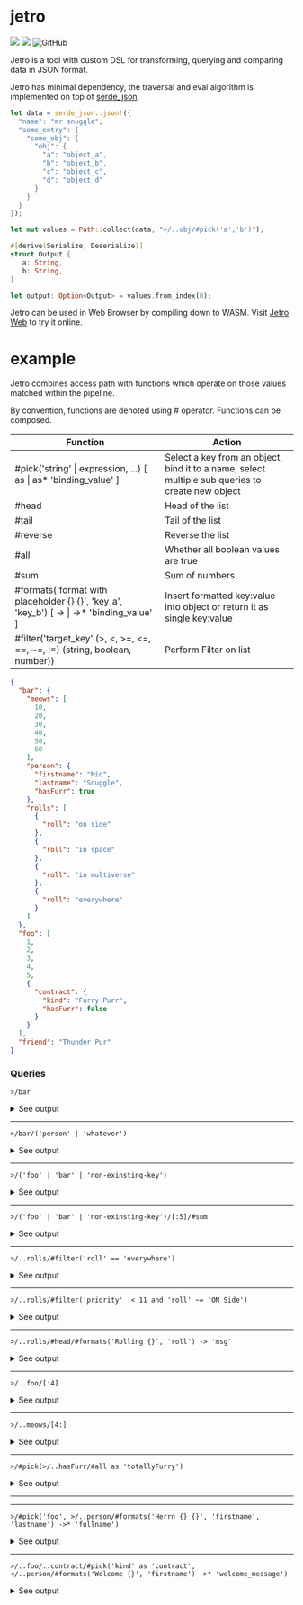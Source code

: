 # jetro

[<img src="https://img.shields.io/badge/docs-jetro-blue"></img>](https://docs.rs/jetro)
[<img src="https://img.shields.io/badge/try-online%20repl-brightgreen"></img>](https://jetro.io)
![GitHub](https://img.shields.io/github/license/mitghi/jetro)

Jetro is a tool with custom DSL for transforming, querying and comparing data in JSON format.

Jetro has minimal dependency, the traversal and eval algorithm is implemented on top of [serde_json](https://serde.rs).

```rust
let data = serde_json::json!({
  "name": "mr snuggle",
  "some_entry": {
    "some_obj": {
      "obj": {
        "a": "object_a",
        "b": "object_b",
        "c": "object_c",
        "d": "object_d"
      }
    }
  }
});

let mut values = Path::collect(data, ">/..obj/#pick('a','b')");

#[derive(Serialize, Deserialize)]
struct Output {
   a: String,
   b: String,
}

let output: Option<Output> = values.from_index(0);
```

Jetro can be used in Web Browser by compiling down to WASM. Visit [Jetro Web](https://jetro.io)
to try it online.

# example

Jetro combines access path with functions which operate on those values matched within the pipeline.

By convention, functions are denoted using # operator. Functions can be composed.

| Function | Action |
| -------- | ------ |
| #pick('string' \| expression, ...) [ as \| as* 'binding_value' ] | Select a key from an object, bind it to a name, select multiple sub queries to create new object |
| #head | Head of the list|
| #tail | Tail of the list |
| #reverse | Reverse the list |
| #all | Whether all boolean values are true |
| #sum | Sum of numbers |
| #formats('format with placeholder {} {}', 'key_a', 'key_b') [ -> \| ->* 'binding_value' ] | Insert formatted key:value into object or return it as single key:value  |
| #filter('target_key' (>, <, >=, <=, ==, ~=, !=) (string, boolean, number)) | Perform Filter on list |

```json
{
  "bar": {
    "meows": [
      10,
      20,
      30,
      40,
      50,
      60
    ],
    "person": {
      "firstname": "Mio",
      "lastname": "Snuggle",
      "hasFurr": true
    },
    "rolls": [
      {
        "roll": "on side"
      },
      {
        "roll": "in space"
      },
      {
        "roll": "in multiverse"
      },
      {
        "roll": "everywhere"
      }
    ]
  },
  "foo": [
    1,
    2,
    3,
    4,
    5,
    {
      "contract": {
        "kind": "Furry Purr",
        "hasFurr": false
      }
    }
  ],
  "friend": "Thunder Pur"
}
```

### Queries

```
>/bar
```
<details>
  <summary>See output</summary>

  ### result
  ```json
  "bar": {
    "meows": [
      10,
      20,
      30,
      40,
      50,
      60
    ],
    "person": {
      "firstname": "Mio",
      "lastname": "Snuggle"
    }
  }
  ```
</details>

---
```
>/bar/('person' | 'whatever')
```

<details>
  <summary>See output</summary>

  ### result

```json
{
  "firstname": "Mio",
  "hasFurr": true,
  "lastname": "Snuggle"
}
```
</details>

---

```
>/('foo' | 'bar' | 'non-exinsting-key')
```

<details>
  <summary>See output</summary>

  ### result

```json
[
  1,
  2,
  3,
  4,
  5,
  {
    "contract": {
      "kind": "Furry Purr"
    }
  }
]
```
</details>

---

```
>/('foo' | 'bar' | 'non-exinsting-key')/[:5]/#sum
```

<details>
  <summary>See output</summary>

  ### result

```json
15
```
</details>

---

```
>/..rolls/#filter('roll' == 'everywhere')
```

<details>
  <summary>See output</summary>

  ### result

```json
[
  {
    "roll": "everywhere"
  }
]
```
</details>

---

```
>/..rolls/#filter('priority'  < 11 and 'roll' ~= 'ON Side')
```

<details>
  <summary>See output</summary>

  ### result

```json
[
  {
    "priority": 1,
    "roll": "on side"
  }
]
```
</details>

---

```
>/..rolls/#head/#formats('Rolling {}', 'roll') -> 'msg'
```

<details>
  <summary>See output</summary>

  ### result

```json
{
  "msg": "Rolling on side",
  "priority": 1,
  "roll": "on side"
}
```
</details>

---

```
>/..foo/[:4]
```

<details>
  <summary>See output</summary>

  ### result

```json
[
  1,
  2,
  3,
  4
]
```
</details>

---

```
>/..meows/[4:]
```

<details>
  <summary>See output</summary>

  ### result

```json
[
  50,
  60
]
```
</details>

---

```
>/#pick(>/..hasFurr/#all as 'totallyFurry')
```

<details>
  <summary>See output</summary>

  ### result

```json
{
  "totallyFurry": true
}
```
</details>

---

---

```
>/#pick('foo', >/..person/#formats('Herrn {} {}', 'firstname', 'lastname') ->* 'fullname')
```

<details>
  <summary>See output</summary>

  ### result

```json
{
  "foo": [
    1,
    2,
    3,
    4,
    5,
    {
      "contract": {
        "kind": "Furry Purr"
      }
    }
  ],
  "fullname": "Herrn Mio Snuggle"
}
```
</details>

---

```
>/..foo/..contract/#pick('kind' as 'contract', </..person/#formats('Welcome {}', 'firstname') ->* 'welcome_message')
```

<details>
  <summary>See output</summary>

  ### result

```json
{
  "contract": "Furry Purr",
  "welcome_message": "Welcome Mio"
}

```
</details>
